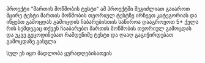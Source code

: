 პროექტი  "მართის მოწმობის ტესტი"
ამ პროექტში შეგიძლიათ გაიაროთ მცირე ტესტი მართის მოწმობის თეორიულ ტესტზე ირჩევთ კატეგორიას და იწყებთ
გამოცდას გამოცდის ჩაბარებისთის საწიროა დააგროვოთ 5+ ქულა რის სემდეგაც თქვენ ჩააბარებთ მართის
მოწმობის თეორიულ გამოცდას და უკვე გეცოდინებათ რამდენიმე ტესტი და ღააღ გაგიჭირდებათ გამოცდაზე გასვლა 

სულ ეს იყო   მადლობა ყურადღებისათვის